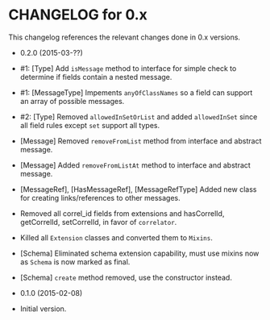 CHANGELOG for 0.x
===================

This changelog references the relevant changes done in 0.x versions.

* 0.2.0 (2015-03-??)

 * #1: [Type] Add `isMessage` method to interface for simple check to determine if fields contain a nested message.
 * #1: [MessageType] Impements `anyOfClassNames` so a field can support an array of possible messages.
 * #2: [Type] Removed `allowedInSetOrList` and added `allowedInSet` since all field rules except `set` support all types.
 * [Message] Removed `removeFromList` method from interface and abstract message.
 * [Message] Added `removeFromListAt` method to interface and abstract message.
 * [MessageRef], [HasMessageRef], [MessageRefType] Added new class for creating links/references to other messages.
 * Removed all correl_id fields from extensions and hasCorrelId, getCorrelId, setCorrelId, in favor of `correlator`.
 * Killed all `Extension` classes and converted them to `Mixins`.
 * [Schema] Eliminated schema extension capability, must use mixins now as `Schema` is now marked as final.
 * [Schema] `create` method removed, use the constructor instead.


* 0.1.0 (2015-02-08)

 * Initial version.
